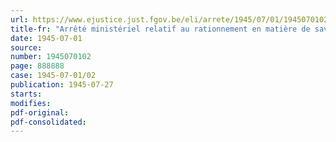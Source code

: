 ```yaml
---
url: https://www.ejustice.just.fgov.be/eli/arrete/1945/07/01/1945070102/justel
title-fr: "Arrêté ministériel relatif au rationnement en matière de savon"
date: 1945-07-01
source:
number: 1945070102
page: 888888
case: 1945-07-01/02
publication: 1945-07-27
starts:
modifies:
pdf-original:
pdf-consolidated:
---
```


